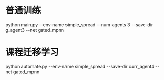 # 普通训练
python main.py --env-name  simple_spread --num-agents 3 --save-dir g_agent3 --net gated_mpnn

# 课程迁移学习
python automate.py --env-name simple_spread --save-dir curr_agent4 --net gated_mpnn
